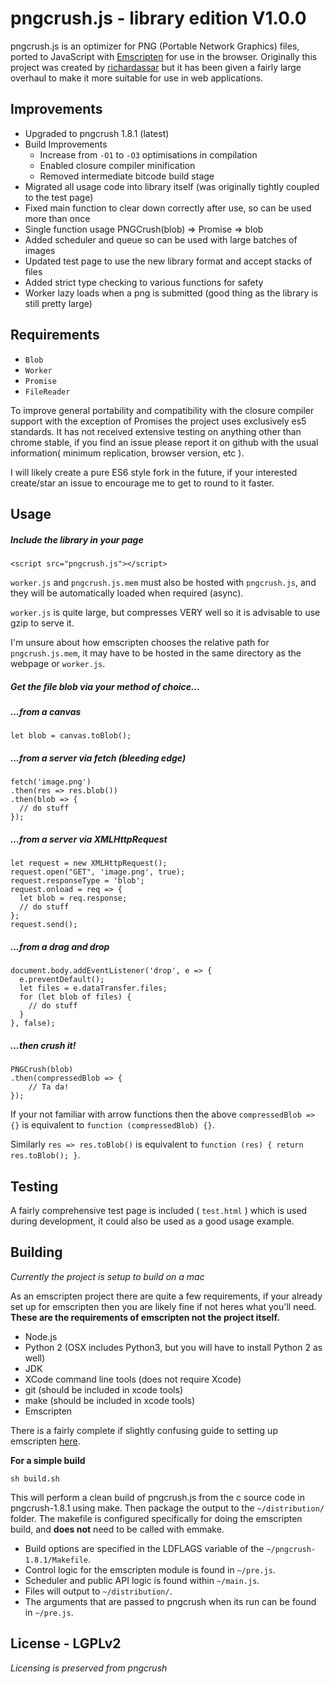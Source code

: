 # pngcrush.js - library edition V1.0.0

pngcrush.js is an optimizer for PNG (Portable Network Graphics) files, ported to JavaScript with [Emscripten](http://emscripten.org/) for use in the browser. Originally this project was created by [richardassar](http://github.com/richardassar) but it has been given a fairly large overhaul to make it more suitable for use in web applications.

## Improvements

- Upgraded to pngcrush 1.8.1 (latest)
- Build Improvements
	- Increase from `-O1` to `-O3` optimisations in compilation
	- Enabled closure compiler minification
	- Removed intermediate bitcode build stage
- Migrated all usage code into library itself (was originally tightly coupled to the test page)
- Fixed main function to clear down correctly after use, so can be used more than once
- Single function usage PNGCrush(blob) => Promise => blob
- Added scheduler and queue so can be used with large batches of images
- Updated test page to use the new library format and accept stacks of files
- Added strict type checking to various functions for safety
- Worker lazy loads when a png is submitted (good thing as the library is still pretty large)

## Requirements

- `Blob`
- `Worker`
- `Promise`
- `FileReader`

To improve general portability and compatibility with the closure compiler support with the exception of Promises the project uses exclusively es5 standards. It has not received extensive testing on anything other than chrome stable, if you find an issue please report it on github with the usual information( minimum replication, browser version, etc ).

I will likely create a pure ES6 style fork in the future, if your interested create/star an issue to encourage me to get to round to it faster.

## Usage
##### Include the library in your page
```
<script src="pngcrush.js"></script>
```
`worker.js` and `pngcrush.js.mem` must also be hosted with `pngcrush.js`, and they will be automatically loaded when required (async).

`worker.js` is quite large, but compresses VERY well so it is advisable to use gzip to serve it.

I'm unsure about how emscripten chooses the relative path for `pngcrush.js.mem`, it may have to be hosted in the same directory as the webpage or `worker.js`.
##### Get the file blob via your method of choice...

##### *...from a canvas*
```
let blob = canvas.toBlob();
```
##### *...from a server via fetch (bleeding edge)*
```
fetch('image.png')
.then(res => res.blob())
.then(blob => {
  // do stuff
});
```
##### *...from a server via XMLHttpRequest*
```
let request = new XMLHttpRequest();
request.open("GET", 'image.png', true);
request.responseType = 'blob';
request.onload = req => {
  let blob = req.response;
  // do stuff
};
request.send();
```
##### *...from a drag and drop*
```
document.body.addEventListener('drop', e => {
  e.preventDefault();
  let files = e.dataTransfer.files;
  for (let blob of files) {
    // do stuff
  }
}, false);
```
##### ...then crush it!
```
PNGCrush(blob)
.then(compressedBlob => {
	// Ta da!
});
```
If your not familiar with arrow functions then the above
`compressedBlob => {}` is equivalent to `function (compressedBlob) {}`.
	
Similarly `res => res.toBlob()` is equivalent to `function (res) { return res.toBlob(); }`.

## Testing

A fairly comprehensive test page is included ( `test.html` ) which is used during development, it could also be used as a good usage example.
 
## Building

*Currently the project is setup to build on a mac*

As an emscripten project there are quite a few requirements, if your already set up for emscripten then you are likely fine if not heres what you'll need. **These are the requirements of emscripten not the project itself.**

- Node.js
- Python 2 (OSX includes Python3, but you will have to install Python 2 as well)
- JDK
- XCode command line tools (does not require Xcode)
- git (should be included in xcode tools)
- make (should be included in xcode tools)
- Emscripten

There is a fairly complete if slightly confusing guide to setting up emscripten [here](http://kripken.github.io/emscripten-site/docs/getting_started/downloads.html).

**For a simple build**
```
sh build.sh
```
This will perform a clean build of pngcrush.js from the c source code in pngcrush-1.8.1 using make. Then package the output to the `~/distribution/` folder. The makefile is configured specifically for doing the emscripten build, and **does not** need to be called with emmake.

- Build options are specified in the LDFLAGS variable of the `~/pngcrush-1.8.1/Makefile`.
- Control logic for the emscripten module is found in `~/pre.js`.
- Scheduler and public API logic is found within `~/main.js`.
- Files will output to `~/distribution/`.
- The arguments that are passed to pngcrush when its run can be found in `~/pre.js`.

## License - LGPLv2

*Licensing is preserved from pngcrush*